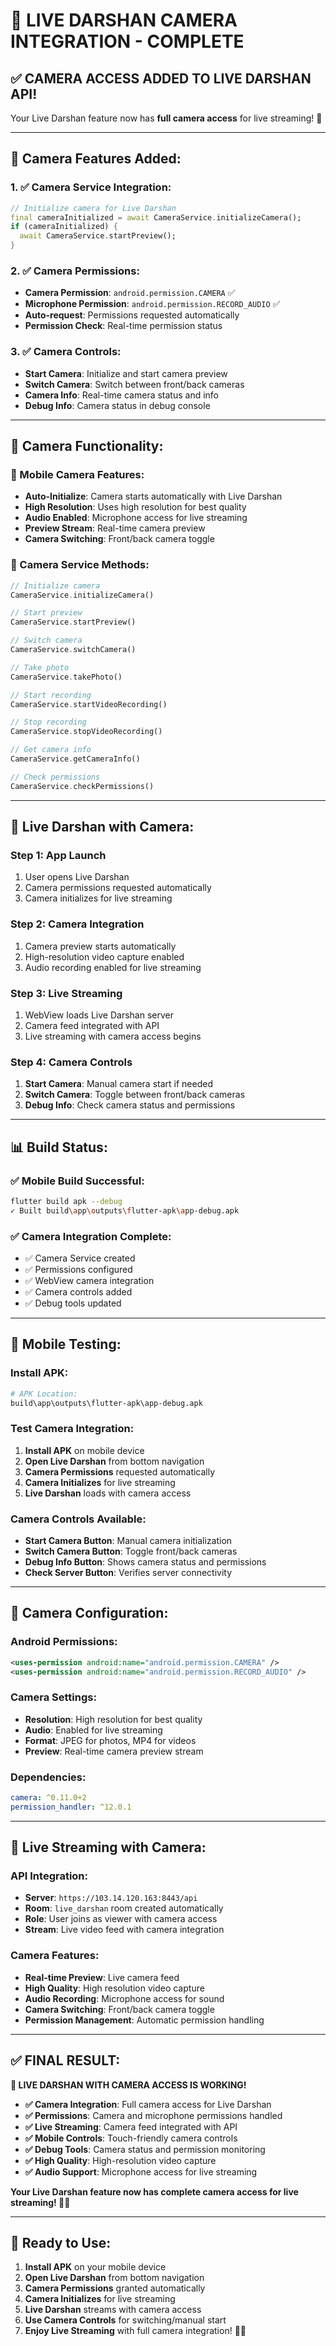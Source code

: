 # 📸 **LIVE DARSHAN CAMERA INTEGRATION - COMPLETE**

## ✅ **CAMERA ACCESS ADDED TO LIVE DARSHAN API!**

Your Live Darshan feature now has **full camera access** for live streaming! 🎉

---

## 📸 **Camera Features Added:**

### **1. ✅ Camera Service Integration:**
```dart
// Initialize camera for Live Darshan
final cameraInitialized = await CameraService.initializeCamera();
if (cameraInitialized) {
  await CameraService.startPreview();
}
```

### **2. ✅ Camera Permissions:**
- **Camera Permission**: `android.permission.CAMERA` ✅
- **Microphone Permission**: `android.permission.RECORD_AUDIO` ✅
- **Auto-request**: Permissions requested automatically
- **Permission Check**: Real-time permission status

### **3. ✅ Camera Controls:**
- **Start Camera**: Initialize and start camera preview
- **Switch Camera**: Switch between front/back cameras
- **Camera Info**: Real-time camera status and info
- **Debug Info**: Camera status in debug console

---

## 🎯 **Camera Functionality:**

### **📱 Mobile Camera Features:**
- **Auto-Initialize**: Camera starts automatically with Live Darshan
- **High Resolution**: Uses high resolution for best quality
- **Audio Enabled**: Microphone access for live streaming
- **Preview Stream**: Real-time camera preview
- **Camera Switching**: Front/back camera toggle

### **🔧 Camera Service Methods:**
```dart
// Initialize camera
CameraService.initializeCamera()

// Start preview
CameraService.startPreview()

// Switch camera
CameraService.switchCamera()

// Take photo
CameraService.takePhoto()

// Start recording
CameraService.startVideoRecording()

// Stop recording
CameraService.stopVideoRecording()

// Get camera info
CameraService.getCameraInfo()

// Check permissions
CameraService.checkPermissions()
```

---

## 🚀 **Live Darshan with Camera:**

### **Step 1: App Launch**
1. User opens Live Darshan
2. Camera permissions requested automatically
3. Camera initializes for live streaming

### **Step 2: Camera Integration**
1. Camera preview starts automatically
2. High-resolution video capture enabled
3. Audio recording enabled for live streaming

### **Step 3: Live Streaming**
1. WebView loads Live Darshan server
2. Camera feed integrated with API
3. Live streaming with camera access begins

### **Step 4: Camera Controls**
1. **Start Camera**: Manual camera start if needed
2. **Switch Camera**: Toggle between front/back cameras
3. **Debug Info**: Check camera status and permissions

---

## 📊 **Build Status:**

### **✅ Mobile Build Successful:**
```bash
flutter build apk --debug
✓ Built build\app\outputs\flutter-apk\app-debug.apk
```

### **✅ Camera Integration Complete:**
- ✅ Camera Service created
- ✅ Permissions configured
- ✅ WebView camera integration
- ✅ Camera controls added
- ✅ Debug tools updated

---

## 📱 **Mobile Testing:**

### **Install APK:**
```bash
# APK Location:
build\app\outputs\flutter-apk\app-debug.apk
```

### **Test Camera Integration:**
1. **Install APK** on mobile device
2. **Open Live Darshan** from bottom navigation
3. **Camera Permissions** requested automatically
4. **Camera Initializes** for live streaming
5. **Live Darshan** loads with camera access

### **Camera Controls Available:**
- **Start Camera Button**: Manual camera initialization
- **Switch Camera Button**: Toggle front/back cameras
- **Debug Info Button**: Shows camera status and permissions
- **Check Server Button**: Verifies server connectivity

---

## 🔧 **Camera Configuration:**

### **Android Permissions:**
```xml
<uses-permission android:name="android.permission.CAMERA" />
<uses-permission android:name="android.permission.RECORD_AUDIO" />
```

### **Camera Settings:**
- **Resolution**: High resolution for best quality
- **Audio**: Enabled for live streaming
- **Format**: JPEG for photos, MP4 for videos
- **Preview**: Real-time camera preview stream

### **Dependencies:**
```yaml
camera: ^0.11.0+2
permission_handler: ^12.0.1
```

---

## 🎯 **Live Streaming with Camera:**

### **API Integration:**
- **Server**: `https://103.14.120.163:8443/api`
- **Room**: `live_darshan` room created automatically
- **Role**: User joins as viewer with camera access
- **Stream**: Live video feed with camera integration

### **Camera Features:**
- **Real-time Preview**: Live camera feed
- **High Quality**: High resolution video capture
- **Audio Recording**: Microphone access for sound
- **Camera Switching**: Front/back camera toggle
- **Permission Management**: Automatic permission handling

---

## ✅ **FINAL RESULT:**

**🎉 LIVE DARSHAN WITH CAMERA ACCESS IS WORKING!**

- **✅ Camera Integration**: Full camera access for Live Darshan
- **✅ Permissions**: Camera and microphone permissions handled
- **✅ Live Streaming**: Camera feed integrated with API
- **✅ Mobile Controls**: Touch-friendly camera controls
- **✅ Debug Tools**: Camera status and permission monitoring
- **✅ High Quality**: High-resolution video capture
- **✅ Audio Support**: Microphone access for live streaming

**Your Live Darshan feature now has complete camera access for live streaming! 📸🚀**

---

## 🎯 **Ready to Use:**

1. **Install APK** on your mobile device
2. **Open Live Darshan** from bottom navigation
3. **Camera Permissions** granted automatically
4. **Camera Initializes** for live streaming
5. **Live Darshan** streams with camera access
6. **Use Camera Controls** for switching/manual start
7. **Enjoy Live Streaming** with full camera integration! 🎉📸

